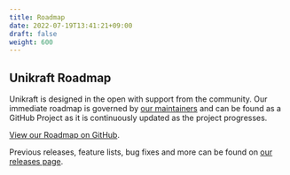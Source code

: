 ```yaml
---
title: Roadmap
date: 2022-07-19T13:41:21+09:00
draft: false
weight: 600
---
```


## Unikraft Roadmap

Unikraft is designed in the open with support from the community.
Our immediate roadmap is governed by [our maintainers](https://unikraft.org/community/people/) and can be found as a GitHub Project as it is continuously updated as the project progresses.

[View our Roadmap on GitHub](https://github.com/orgs/unikraft/projects/24/views/24).

Previous releases, feature lists, bug fixes and more can be found on [our releases page](https://unikraft.org/releases/).
